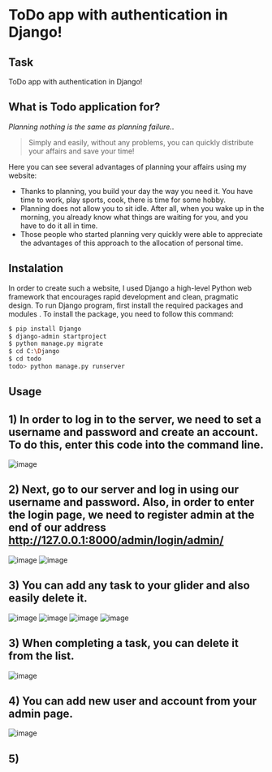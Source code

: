# ToDo app with authentication in Django!
## Task
ToDo app with authentication in Django!
## What is Todo application for?

 *Planning nothing is the same as planning failure.*.

> Simply and easily, without any problems, you can quickly distribute your affairs and save your time!


Here you can see several advantages of planning your affairs using my website:

- Thanks to planning, you build your day the way you need it. You have time to work, play sports, cook, there is time for some hobby.
- Planning does not allow you to sit idle. After all, when you wake up in the morning, you already know what things are waiting for you, and you have to do it all in time.
- Those people who started planning very quickly were able to appreciate the advantages of this approach to the allocation of personal time.

## Instalation
In order to create such a website, I used Django a high-level Python web framework that encourages rapid development and clean, pragmatic design. 
To run Django program, first install the required packages and modules . To install the package, you need to follow this command:

```bash
$ pip install Django
$ django-admin startproject
$ python manage.py migrate
$ cd C:\Django 
$ cd todo
todo> python manage.py runserver
```
## Usage
## 1)  In order to log in to the server, we need to set a username and password and create an account. To do this, enter this code into the command line.
![image](https://user-images.githubusercontent.com/93276431/149786035-0e9b8dd3-55da-4aa5-95c8-3942d01a79f6.png)
## 2) Next, go to our server and log in using our username and password. Also, in order to enter the login page, we need to register admin at the end of our address http://127.0.0.1:8000/admin/login/admin/
![image](https://user-images.githubusercontent.com/93276431/149786339-d377afc8-67df-4957-b5df-66d37dff3ee2.png)
![image](https://user-images.githubusercontent.com/93276431/149786453-cb197b5d-5586-4d21-aac5-68e87d4e8fd2.png)
## 3) You can add any task to your glider and also easily delete it. 
![image](https://user-images.githubusercontent.com/93276431/149787102-c686c17c-c647-456f-b4c4-0576c3f1dff3.png)
![image](https://user-images.githubusercontent.com/93276431/149787493-dd37eb09-bb8c-49bf-b15f-afd1b237e495.png)
![image](https://user-images.githubusercontent.com/93276431/149787588-d7b5833f-f908-4bd4-8eca-ccdb42df2300.png)
![image](https://user-images.githubusercontent.com/93276431/149787693-5d86b6cc-be23-4857-9d5f-b9a5b6dfd263.png)
## 3)  When completing a task, you can delete it from the list. 
![image](https://user-images.githubusercontent.com/93276431/149788152-a3ead994-3a13-495e-ace5-b9cd0e16ac98.png)
## 4) You can add new user and account from your admin page.
![image](https://user-images.githubusercontent.com/93276431/149790015-85688361-d926-4069-aaca-24460069e899.png)

## 5)

